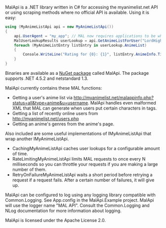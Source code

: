 MalApi is a .NET library written in C# for accessing the myanimelist.net API or using scraping methods where no official API is available. Using it is easy:

```C#
using (MyAnimeListApi api = new MyAnimeListApi())
{
	api.UserAgent = "my_app"; // MAL now requires applications to be whitelisted. Whitelisted applications identify themselves by their user agent.
	MalUserLookupResults userLookup = api.GetAnimeListForUser("LordHighCaptain");
	foreach (MyAnimeListEntry listEntry in userLookup.AnimeList)
	{
		Console.WriteLine("Rating for {0}: {1}", listEntry.AnimeInfo.Title, listEntry.Score);
	}
}
```

Binaries are available as a [NuGet package](https://www.nuget.org/packages/MalApi/) called MalApi. The package supports .NET 4.5.2 and netstandard 1.3.

MalApi currently contains these MAL functions:
- Getting a user's anime list via http://myanimelist.net/malappinfo.php?status=all&type=anime&u=username. MalApi handles even malformed XML that MAL can generate when users put certain characters in tags.
- Getting a list of recently online users from http://myanimelist.net/users.php
- Getting an anime's genres from the anime's page.

Also included are some useful implementations of IMyAnimeListApi that wrap another IMyAnimeListApi.
- CachingMyAnimeListApi caches user lookups for a configurable amount of time.
- RateLimitingMyAnimeListApi limits MAL requests to once every N milliseconds so you can throttle your requests if you are making a large number of them.
- RetryOnFailureMyAnimeListApi waits a short period before retrying a request if a request fails. After a certain number of failures, it will give up.

MalApi can be configured to log using any logging library compatible with Common.Logging. See App.config in the MalApi.Example project. MalApi will use the logger name "MAL API". Consult the Common.Logging and NLog documentation for more information about logging.

MalApi is licensed under the Apache License 2.0.